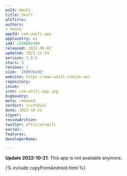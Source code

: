 ```yaml
---
wsId: UmiFi
title: UmiFi
altTitle: 
authors:
- danny
appId: com.umifi.app
appCountry: us
idd: 1580892400
released: 2021-09-02
updated: 2021-12-24
version: 1.0.6
stars: 5
reviews: 1
size: '259976192'
website: https://www.umifi.com/en-ww/
repository: 
issue: 
icon: com.umifi.app.jpg
bugbounty: 
meta: removed
verdict: custodial
date: 2022-10-21
signer: 
reviewArchive: 
twitter: officialumifi
social: 
features: 
developerName: 

---
```


**Update 2022-10-21**: This app is not available anymore.

{% include copyFromAndroid.html %}
